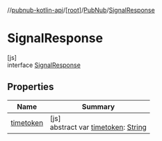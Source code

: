 //[pubnub-kotlin-api](../../../../index.md)/[[root]](../../index.md)/[PubNub](../index.md)/[SignalResponse](index.md)

# SignalResponse

[js]\
interface [SignalResponse](index.md)

## Properties

| Name | Summary |
|---|---|
| [timetoken](timetoken.md) | [js]<br>abstract var [timetoken](timetoken.md): [String](https://kotlinlang.org/api/latest/jvm/stdlib/kotlin-stdlib/kotlin/-string/index.html) |
